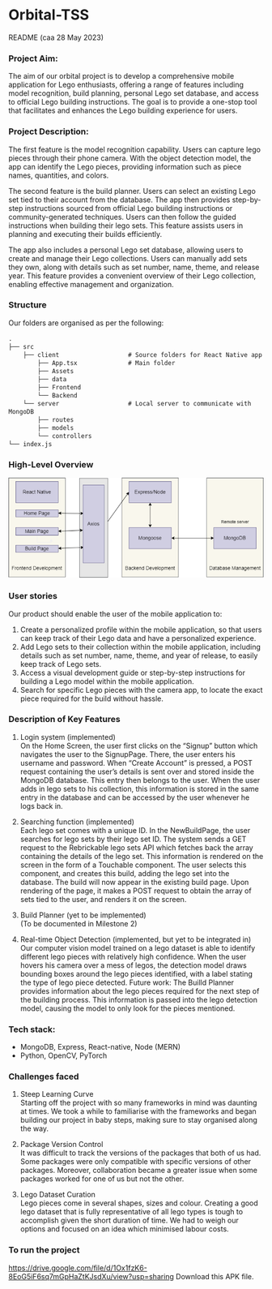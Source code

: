 # Orbital-TSS

README (caa 28 May 2023)

### Project Aim:

The aim of our orbital project is to develop a comprehensive mobile application for Lego enthusiasts, offering a range of features including model recognition, build planning, personal Lego set database, and access to official Lego building instructions. The goal is to provide a one-stop tool that facilitates and enhances the Lego building experience for users.

### Project Description:

The first feature is the model recognition capability. Users can capture lego pieces through their phone camera. With the object detection model, the app can identify the Lego pieces, providing information such as piece names, quantities, and colors.

The second feature is the build planner. Users can select an existing Lego set tied to their account from the database. The app then provides step-by-step instructions sourced from official Lego building instructions or community-generated techniques. Users can then follow the guided instructions when building their lego sets. This feature assists users in planning and executing their builds efficiently.

The app also includes a personal Lego set database, allowing users to create and manage their Lego collections. Users can manually add sets they own, along with details such as set number, name, theme, and release year. This feature provides a convenient overview of their Lego collection, enabling effective management and organization.

### Structure

Our folders are organised as per the following:

    .
    ├── src
        ├── client                   # Source folders for React Native app
            ├── App.tsx              # Main folder
            ├── Assets
            ├── data
            ├── Frontend
            └── Backend
        └── server                   # Local server to communicate with MongoDB
            ├── routes
            ├── models
            └── controllers
    └── index.js

### High-Level Overview

![High Level Overview](High_Level_Overview.png)

### User stories

Our product should enable the user of the mobile application to:
1. Create a personalized profile within the mobile application, so that users can keep track of their Lego data and have a personalized experience.
2. Add Lego sets to their collection within the mobile application, including details such as set number, name, theme, and year of release, to easily keep track of Lego sets.
3. Access a visual development guide or step-by-step instructions for building a Lego model within the mobile application.
4. Search for specific Lego pieces with the camera app, to locate the exact piece required for the build without hassle.

### Description of Key Features

1. Login system (implemented)\
On the Home Screen, the user first clicks on the “Signup” button which navigates the user to the SignupPage. There, the user enters his username and password. When “Create Account” is pressed, a POST request containing the user’s details is sent over and stored inside the MongoDB database. This entry then belongs to the user. When the user adds in lego sets to his collection, this information is stored in the same entry in the database and can be accessed by the user whenever he logs back in.

2. Searching function (implemented)\
Each lego set comes with a unique ID. In the NewBuildPage, the user searches for lego sets by their lego set ID. The system sends a GET request to the Rebrickable lego sets API which fetches back the array containing the details of the lego set. This information is rendered on the screen in the form of a Touchable component. The user selects this component, and creates this build, adding the lego set into the database. The build will now appear in the existing build page. Upon rendering of the page, it makes a POST request to obtain the array of sets tied to the user, and renders it on the screen.

3. Build Planner (yet to be implemented)\
(To be documented in Milestone 2)

4. Real-time Object Detection (implemented, but yet to be integrated in)\
Our computer vision model trained on a lego dataset is able to identify different lego pieces with relatively high confidence. When the user hovers his camera over a mess of legos, the detection model draws bounding boxes around the lego pieces identified, with a label stating the type of lego piece detected.
Future work: The Builld Planner provides information about the lego pieces required for the next step of the building process. This information is passed into the lego detection model, causing the model to only look for the pieces mentioned.

### Tech stack:

- MongoDB, Express, React-native, Node (MERN)
- Python, OpenCV, PyTorch

### Challenges faced

1. Steep Learning Curve\
Starting off the project with so many frameworks in mind was daunting at times. We took a while to familiarise with the frameworks and began building our project in baby steps, making sure to stay organised along the way.

2. Package Version Control\
It was difficult to track the versions of the packages that both of us had. Some packages were only compatible with specific versions of other packages. Moreover, collaboration became a greater issue when some packages worked for one of us but not the other.

3. Lego Dataset Curation\
Lego pieces come in several shapes, sizes and colour. Creating a good lego dataset that is fully representative of all lego types is tough to accomplish given the short duration of time. We had to weigh our options and focused on an idea which minimised labour costs.

### To run the project

https://drive.google.com/file/d/1Ox1fzK6-8EoG5iF6sq7mGpHaZtKJsdXu/view?usp=sharing
Download this APK file.
